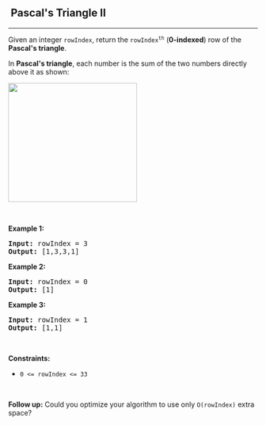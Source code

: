 <h2>  Pascal's Triangle II</h2><hr><div><p>Given an integer <code>rowIndex</code>, return the <code>rowIndex<sup style="">th</sup></code> (<strong>0-indexed</strong>) row of the <strong>Pascal's triangle</strong>.</p>

<p>In <strong>Pascal's triangle</strong>, each number is the sum of the two numbers directly above it as shown:</p>
<img alt="" src="https://upload.wikimedia.org/wikipedia/commons/0/0d/PascalTriangleAnimated2.gif" style="height:240px; width:260px">
<p>&nbsp;</p>
<p><strong>Example 1:</strong></p>
<pre><strong>Input:</strong> rowIndex = 3
<strong>Output:</strong> [1,3,3,1]
</pre><p><strong>Example 2:</strong></p>
<pre><strong>Input:</strong> rowIndex = 0
<strong>Output:</strong> [1]
</pre><p><strong>Example 3:</strong></p>
<pre><strong>Input:</strong> rowIndex = 1
<strong>Output:</strong> [1,1]
</pre>
<p>&nbsp;</p>
<p><strong>Constraints:</strong></p>

<ul>
	<li><code>0 &lt;= rowIndex &lt;= 33</code></li>
</ul>

<p>&nbsp;</p>
<p><strong>Follow up:</strong> Could you optimize your algorithm to use only <code>O(rowIndex)</code> extra space?</p>
</div>